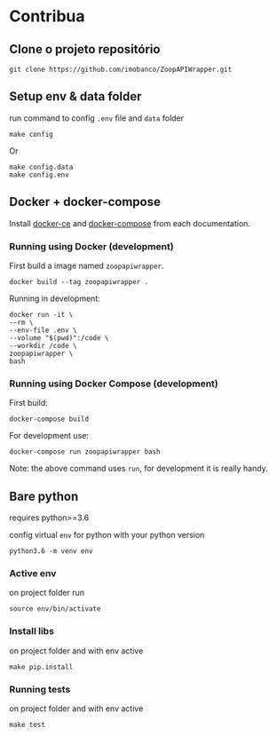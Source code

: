 # Contribua

## Clone o projeto repositório
```shell script
git clone https://github.com/imobanco/ZoopAPIWrapper.git
```

## Setup env & data folder
run command to config `.env` file and `data` folder
```shell script
make config
```
Or
```shell script
make config.data
make config.env
```

## Docker + docker-compose

Install [docker-ce](https://docs.docker.com/install/) and 
[docker-compose](https://docs.docker.com/compose/install/) from each documentation.


### Running using Docker (development)

First build a image named `zoopapiwrapper`.

`docker build --tag zoopapiwrapper .`

Running in development:
```
docker run -it \
--rm \
--env-file .env \
--volume "$(pwd)":/code \
--workdir /code \
zoopapiwrapper \
bash
```

### Running using Docker Compose (development)

First build:

`docker-compose build`

For development use: 

`docker-compose run zoopapiwrapper bash`

Note: the above command uses `run`, for development it is really handy.


## Bare python
requires python>=3.6

config virtual `env` for python with your python version
```shell script
python3.6 -m venv env
```

### Active env
on project folder run
```shell script
source env/bin/activate
```

### Install libs
on project folder and with env active

```shell script
make pip.install
```

### Running tests
on project folder and with env active

```shell script
make test
```